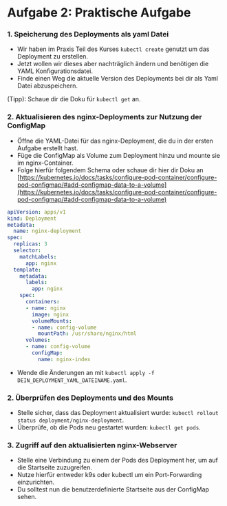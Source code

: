 # Aufgabe 2: Praktische Aufgabe

### 1. Speicherung des Deployments als yaml Datei

- Wir haben im Praxis Teil des Kurses `kubectl create` genutzt um das Deployment zu erstellen.
- Jetzt wollen wir dieses aber nachträglich ändern und benötigen die YAML Konfigurationsdatei.
- Finde einen Weg die aktuelle Version des Deployments bei dir als Yaml Datei abzuspeichern.

(Tipp): Schaue dir die Doku für `kubectl get` an.

### 2. Aktualisieren des nginx-Deployments zur Nutzung der ConfigMap

- Öffne die YAML-Datei für das nginx-Deployment, die du in der ersten Aufgabe erstellt hast.
- Füge die ConfigMap als Volume zum Deployment hinzu und mounte sie im nginx-Container.
- Folge hierfür folgendem Schema oder schaue dir hier dir Doku an
[https://kubernetes.io/docs/tasks/configure-pod-container/configure-pod-configmap/#add-configmap-data-to-a-volume](https://kubernetes.io/docs/tasks/configure-pod-container/configure-pod-configmap/#add-configmap-data-to-a-volume)

```yaml
apiVersion: apps/v1
kind: Deployment
metadata:
  name: nginx-deployment
spec:
  replicas: 3
  selector:
    matchLabels:
      app: nginx
  template:
    metadata:
      labels:
        app: nginx
    spec:
      containers:
      - name: nginx
        image: nginx
        volumeMounts:
        - name: config-volume
          mountPath: /usr/share/nginx/html
      volumes:
      - name: config-volume
        configMap:
          name: nginx-index
```

- Wende die Änderungen an mit `kubectl apply -f DEIN_DEPLOYMENT_YAML_DATEINAME.yaml`.

### 2. Überprüfen des Deployments und des Mounts

- Stelle sicher, dass das Deployment aktualisiert wurde: `kubectl rollout status deployment/nginx-deployment`.
- Überprüfe, ob die Pods neu gestartet wurden: `kubectl get pods`.

### 3. Zugriff auf den aktualisierten nginx-Webserver

- Stelle eine Verbindung zu einem der Pods des Deployment her, um auf die Startseite zuzugreifen.
- Nutze hierfür entweder k9s oder kubectl um ein Port-Forwarding einzurichten.
- Du solltest nun die benutzerdefinierte Startseite aus der ConfigMap sehen.
